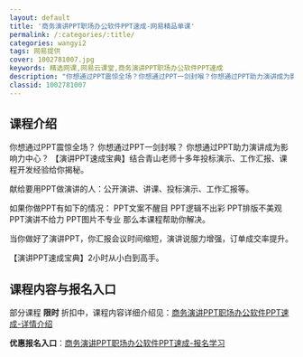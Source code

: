 ```yaml
---
layout: default
title: '商务演讲PPT职场办公软件PPT速成-网易精品单课'
permalink: /:categories/:title/
categories: wangyi2
tags: 网易提供
cover: 1002781007.jpg
keywords: 精选网课,网易云课堂,商务演讲PPT职场办公软件PPT速成
description: "你想通过PPT震惊全场？你想通过PPT一剑封喉？你想通过PPT助力演讲成为影响力中心？【演讲PPT速成宝典】结合青山老师十多年投标演示、工作汇报、课程开发经验给你揭秘。献给要用PPT做演讲的"
classid: 1002781007
---
```


## 课程介绍

你想通过PPT震惊全场？
你想通过PPT一剑封喉？
你想通过PPT助力演讲成为影响力中心？
【演讲PPT速成宝典】结合青山老师十多年投标演示、工作汇报、课程开发经验给你揭秘。

献给要用PPT做演讲的人：公开演讲、讲课、投标演示、工作汇报等。

如果你做PPT有如下的情况：
PPT文案不醒目
PPT逻辑不出彩
PPT排版不美观
PPT演讲不给力
PPT图片不专业
那么本课程帮助你解决。

当你做好了演讲PPT，你汇报会议时间缩短，演讲说服力增强，订单成交率提升。

【演讲PPT速成宝典】2小时从小白到高手。

## 课程内容与报名入口

部分课程 **限时** 折扣中，课程内容详细介绍见：[商务演讲PPT职场办公软件PPT速成-详情介绍](https://study.163.com/course/introduction/1002781007.htm?share=1&shareId=1025206652&utm_campaign=share&utm_medium=iphoneShare&utm_source=&utm_u=1025206652)

**优惠报名入口**：[商务演讲PPT职场办公软件PPT速成-报名学习](https://study.163.com/course/introduction/1002781007.htm?share=1&shareId=1025206652&utm_campaign=share&utm_medium=iphoneShare&utm_source=&utm_u=1025206652)

